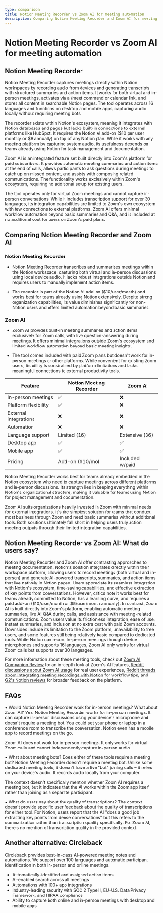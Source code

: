 ```yaml
---
type: comparison
title: Notion Meeting Recorder vs Zoom AI for meeting automation
description: Comparing Notion Meeting Recorder and Zoom AI for meeting documentation, transcription, and action item tracking, including features, pricing, and user experience.
---
```


# Notion Meeting Recorder vs Zoom AI for meeting automation

## Notion Meeting Recorder

Notion Meeting Recorder captures meetings directly within Notion workspaces by recording audio from devices and generating transcripts with structured summaries and action items. It works for both virtual and in-person meetings, activates via a /meet command or calendar link, and stores all content in searchable Notion pages. The tool operates across 16 languages and functions on desktop and mobile apps, capturing audio locally without requiring meeting bots.

The recorder exists within Notion's ecosystem, meaning it integrates with Notion databases and pages but lacks built-in connections to external platforms like HubSpot. It requires the Notion AI add-on ($10 per user monthly or $8 annually) on top of any Notion plan. While it works with any meeting platform by capturing system audio, its usefulness depends on teams already using Notion for task management and documentation.

Zoom AI is an integrated feature set built directly into Zoom's platform for paid subscribers. It provides automatic meeting summaries and action items at the end of calls, allows participants to ask questions during meetings to catch up on missed content, and assists with composing related communications. The functionality works exclusively within Zoom's ecosystem, requiring no additional setup for existing users.

The tool operates only for virtual Zoom meetings and cannot capture in-person conversations. While it includes transcription support for over 30 languages, its integration capabilities are limited to Zoom's own ecosystem with few connections to external platforms. Zoom AI offers minimal workflow automation beyond basic summaries and Q&A, and is included at no additional cost for users on Zoom's paid plans.

## Comparing Notion Meeting Recorder and Zoom AI

### Notion Meeting Recorder

* Notion Meeting Recorder transcribes and summarizes meetings within the Notion workspace, capturing both virtual and in-person discussions using local device audio. It lacks robust integrations outside Notion and requires users to manually implement action items.

* The recorder is part of the Notion AI add-on ($10/user/month) and works best for teams already using Notion extensively. Despite strong organization capabilities, its value diminishes significantly for non-Notion users and offers limited automation beyond basic summaries.

### Zoom AI

* Zoom AI provides built-in meeting summaries and action items exclusively for Zoom calls, with live question-answering during meetings. It offers minimal integrations outside Zoom's ecosystem and limited workflow automation beyond basic meeting insights.

* The tool comes included with paid Zoom plans but doesn't work for in-person meetings or other platforms. While convenient for existing Zoom users, its utility is constrained by platform limitations and lacks meaningful connections to external productivity tools.

| Feature | Notion Meeting Recorder | Zoom AI |
|---------|-------------------------|---------|
| In-person meetings | ✅ | ❌ |
| Platform flexibility | ✅ | ❌ |
| External integrations | ❌ | ❌ |
| Automation | ❌ | ❌ |
| Language support | Limited (16) | Extensive (36) |
| Desktop app | ✅ | ✅ |
| Mobile app | ✅ | ✅ |
| Pricing | Add-on ($10/mo) | Included w/paid |

Notion Meeting Recorder works best for teams already embedded in the Notion ecosystem who need to capture meetings across different platforms and in-person discussions. Its strength lies in keeping everything within Notion's organizational structure, making it valuable for teams using Notion for project management and documentation.

Zoom AI suits organizations heavily invested in Zoom with minimal needs for external integrations. It's the simplest solution for teams that conduct most business through Zoom and need basic summaries without additional tools. Both solutions ultimately fall short in helping users truly action meeting outputs through their limited integration capabilities.

## Notion Meeting Recorder vs Zoom AI: What do users say?

Notion Meeting Recorder and Zoom AI offer contrasting approaches to meeting documentation. Notion's solution integrates directly within their workspace platform, allowing users to record meetings (both virtual and in-person) and generate AI-powered transcripts, summaries, and action items that live natively in Notion pages. Users appreciate its seamless integration with Notion's ecosystem, time-saving capabilities, and effective extraction of key points from conversations. However, critics note it works best for teams already committed to Notion, has a learning curve, and requires a paid add-on ($10/user/month or $8/user/month annually). In contrast, Zoom AI is built directly into Zoom's platform, enabling automatic meeting summaries, live AI Q&A during calls, and assistance with meeting-related communications. Zoom users value its frictionless integration, ease of use, instant summaries, and inclusion at no extra cost with paid Zoom accounts. Downsides include its limitation to the Zoom platform, unavailability to free users, and some features still being relatively basic compared to dedicated tools. While Notion can record in-person meetings through device microphones and supports 16 languages, Zoom AI only works for virtual Zoom calls but supports over 30 languages.

For more information about these meeting tools, check out [Zoom AI Companion Review](https://www.meetjamie.ai/blog/zoom-ai-companion-review) for an in-depth look at Zoom's AI features, [Reddit discussions about Zoom AI usage](https://www.reddit.com/r/Zoom/comments/1g29cog/using_zooms_ai_companion_to_record_and_summarize/) for real user experiences, [Reddit threads about integrating meeting recordings with Notion](https://www.reddit.com/r/Notion/comments/1fo9sep/best_meeting_recordingtranscribing_to_post_to/) for workflow tips, and [G2's Notion reviews](https://www.g2.com/products/notion/reviews) for broader feedback on the platform.

## FAQs 
• Would Notion Meeting Recorder work for in-person meetings? What about Zoom AI?
Yes, Notion Meeting Recorder works for in-person meetings. It can capture in-person discussions using your device's microphone and doesn't require a meeting bot. You could set your phone or laptop in a conference room to transcribe the conversation. Notion even has a mobile app to record meetings on the go.

Zoom AI does not work for in-person meetings. It only works for virtual Zoom calls and cannot independently capture in-person audio.

• What about meeting bots? Does either of these tools require a meeting bot?
Notion Meeting Recorder doesn't require a meeting bot. Unlike some dedicated meeting tools, it doesn't have a live "bot" joining calls – it relies on your device's audio. It records audio locally from your computer.

The context doesn't specifically mention whether Zoom AI requires a meeting bot, but it indicates that the AI works within the Zoom app itself rather than joining as a separate participant.

• What do users say about the quality of transcriptions?
The context doesn't provide specific user feedback about the quality of transcriptions for either tool. For Notion, users report that the AI "does a good job extracting key points from dense conversations" but this refers to the summarization rather than transcription quality specifically. For Zoom AI, there's no mention of transcription quality in the provided context.

## Another alternative: Circleback
Circleback provides best-in-class AI-powered meeting notes and automations. We support over 100 languages and automatic participant identification in both in-person and online meetings.
* Automatically-identified and assigned action items
* AI-enabled search across all meetings
* Automations with 100+ app integrations
* Industry-leading security with SOC 2 Type II, EU-U.S. Data Privacy Framework, and HIPAA compliance
* Ability to capture both online and in-person meetings with desktop and mobile apps